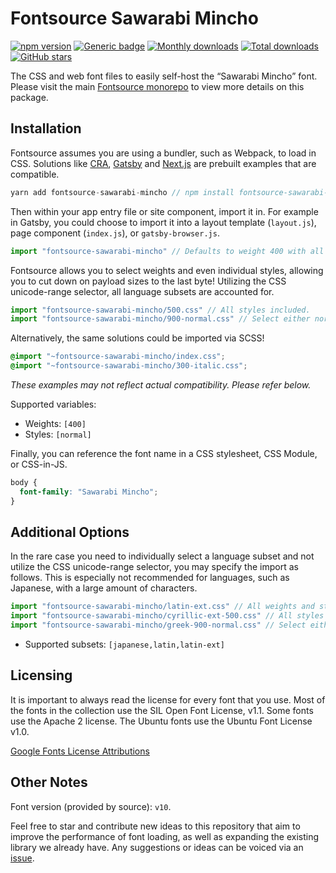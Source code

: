 # Fontsource Sawarabi Mincho

[![npm version](https://badge.fury.io/js/fontsource-sawarabi-mincho.svg)](https://www.npmjs.com/package/fontsource-sawarabi-mincho) [![Generic badge](https://img.shields.io/badge/fontsource-passing-brightgreen)](https://github.com/fontsource/fontsource) [![Monthly downloads](https://badgen.net/npm/dm/fontsource-sawarabi-mincho)](https://github.com/fontsource/fontsource) [![Total downloads](https://badgen.net/npm/dt/fontsource-sawarabi-mincho)](https://github.com/fontsource/fontsource) [![GitHub stars](https://img.shields.io/github/stars/DecliningLotus/fontsource.svg?style=social&label=Star)](https://github.com/fontsource/fontsource/stargazers)

The CSS and web font files to easily self-host the “Sawarabi Mincho” font. Please visit the main [Fontsource monorepo](https://github.com/fontsource/fontsource) to view more details on this package.

## Installation

Fontsource assumes you are using a bundler, such as Webpack, to load in CSS. Solutions like [CRA](https://create-react-app.dev/), [Gatsby](https://www.gatsbyjs.org/) and [Next.js](https://nextjs.org/) are prebuilt examples that are compatible.

```javascript
yarn add fontsource-sawarabi-mincho // npm install fontsource-sawarabi-mincho
```

Then within your app entry file or site component, import it in. For example in Gatsby, you could choose to import it into a layout template (`layout.js`), page component (`index.js`), or `gatsby-browser.js`.

```javascript
import "fontsource-sawarabi-mincho" // Defaults to weight 400 with all styles included.
```

Fontsource allows you to select weights and even individual styles, allowing you to cut down on payload sizes to the last byte! Utilizing the CSS unicode-range selector, all language subsets are accounted for.

```javascript
import "fontsource-sawarabi-mincho/500.css" // All styles included.
import "fontsource-sawarabi-mincho/900-normal.css" // Select either normal or italic.
```

Alternatively, the same solutions could be imported via SCSS!

```scss
@import "~fontsource-sawarabi-mincho/index.css";
@import "~fontsource-sawarabi-mincho/300-italic.css";
```

_These examples may not reflect actual compatibility. Please refer below._

Supported variables:

- Weights: `[400]`
- Styles: `[normal]`

Finally, you can reference the font name in a CSS stylesheet, CSS Module, or CSS-in-JS.

```css
body {
  font-family: "Sawarabi Mincho";
}
```

## Additional Options

In the rare case you need to individually select a language subset and not utilize the CSS unicode-range selector, you may specify the import as follows. This is especially not recommended for languages, such as Japanese, with a large amount of characters.

```javascript
import "fontsource-sawarabi-mincho/latin-ext.css" // All weights and styles included.
import "fontsource-sawarabi-mincho/cyrillic-ext-500.css" // All styles included.
import "fontsource-sawarabi-mincho/greek-900-normal.css" // Select either normal or italic.
```

- Supported subsets: `[japanese,latin,latin-ext]`

## Licensing

It is important to always read the license for every font that you use.
Most of the fonts in the collection use the SIL Open Font License, v1.1. Some fonts use the Apache 2 license. The Ubuntu fonts use the Ubuntu Font License v1.0.

[Google Fonts License Attributions](https://fonts.google.com/attribution)

## Other Notes

Font version (provided by source): `v10`.

Feel free to star and contribute new ideas to this repository that aim to improve the performance of font loading, as well as expanding the existing library we already have. Any suggestions or ideas can be voiced via an [issue](https://github.com/fontsource/fontsource/issues).
